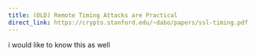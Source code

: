 ```yaml
---
title: (OLD) Remote Timing Attacks are Practical
direct_link: https://crypto.stanford.edu/~dabo/papers/ssl-timing.pdf
---
```


i would like to know this as well
